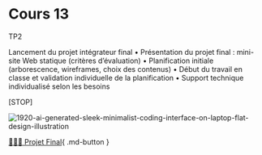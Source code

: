 # Cours 13

TP2

Lancement du projet intégrateur final
	•	Présentation du projet final : mini-site Web statique (critères d’évaluation)
	•	Planification initiale (arborescence, wireframes, choix des contenus)
	•	Début du travail en classe et validation individuelle de la planification
	•	Support technique individualisé selon les besoins








[STOP]

![1920-ai-generated-sleek-minimalist-coding-interface-on-laptop-flat-design-illustration](https://github.com/user-attachments/assets/0b3bfe39-c46d-4891-a2c3-fb805f7f45e1)


[🦸🏻‍♂️ Projet Final](https://tim-montmorency.com/compendium/582-111%E2%80%93web1/examens/projet_final.html){ .md-button } 
